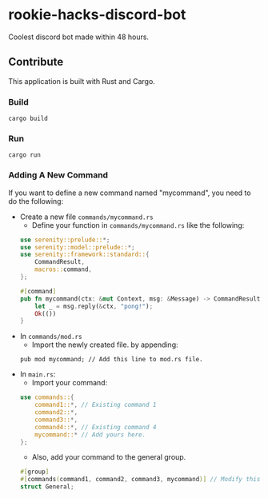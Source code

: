 # rookie-hacks-discord-bot
Coolest discord bot made within 48 hours.

## Contribute
This application is built with Rust and Cargo.
### Build
```
cargo build
```
### Run
```
cargo run
```
### Adding A New Command
If you want to define a new command named "mycommand", you need to do the following:
- Create a new file `commands/mycommand.rs`
	- Define your function in `commands/mycommand.rs` like the following:
	```rust
	use serenity::prelude::*;
	use serenity::model::prelude::*;
	use serenity::framework::standard::{
		CommandResult,
		macros::command,
	};

	#[command]
	pub fn mycommand(ctx: &mut Context, msg: &Message) -> CommandResult {
		let _ = msg.reply(&ctx, "pong!");
		Ok(())
	}
	```
- In `commands/mod.rs`
	- Import the newly created file. by appending:
	```
	pub mod mycommand; // Add this line to mod.rs file.
	```
- In `main.rs`:
	- Import your command:
	```rust
	use commands::{
		command1::*, // Existing command 1
		command2::*,
		command3::*,
		command4::*, // Existing command 4
		mycommand::* // Add yours here.
	};
	```
	- Also, add your command to the general group.
	```rust
	#[group]
	#[commands(command1, command2, command3, mycommand)] // Modify this line.
	struct General;
	```
